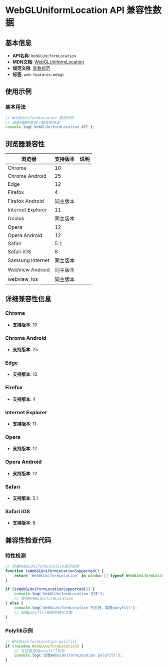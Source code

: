 # WebGLUniformLocation API 兼容性数据

## 基本信息

- **API名称**: `WebGLUniformLocation`
- **MDN文档**: [WebGLUniformLocation](https://developer.mozilla.org/docs/Web/API/WebGLUniformLocation)
- **规范文档**: [查看规范](https://registry.khronos.org/webgl/specs/latest/1.0/#5.10)
- **标签**: `web-features:webgl`

## 使用示例

### 基本用法

```javascript
// WebGLUniformLocation 使用示例
// 请查阅MDN文档了解具体用法
console.log('WebGLUniformLocation API');
```

## 浏览器兼容性

| 浏览器 | 支持版本 | 说明 |
|--------|----------|------|
| Chrome | 10 |  |
| Chrome Android | 25 |  |
| Edge | 12 |  |
| Firefox | 4 |  |
| Firefox Android | 同主版本 |  |
| Internet Explorer | 11 |  |
| Oculus | 同主版本 |  |
| Opera | 12 |  |
| Opera Android | 12 |  |
| Safari | 5.1 |  |
| Safari iOS | 8 |  |
| Samsung Internet | 同主版本 |  |
| WebView Android | 同主版本 |  |
| webview_ios | 同主版本 |  |

## 详细兼容性信息

### Chrome

- **支持版本**: 10

### Chrome Android

- **支持版本**: 25

### Edge

- **支持版本**: 12

### Firefox

- **支持版本**: 4

### Internet Explorer

- **支持版本**: 11

### Opera

- **支持版本**: 12

### Opera Android

- **支持版本**: 12

### Safari

- **支持版本**: 5.1

### Safari iOS

- **支持版本**: 8

## 兼容性检查代码

### 特性检测

```javascript
// 检查WebGLUniformLocation是否支持
function isWebGLUniformLocationSupported() {
    return 'WebGLUniformLocation' in window || typeof WebGLUniformLocation !== 'undefined';
}

if (isWebGLUniformLocationSupported()) {
    console.log('WebGLUniformLocation 支持');
    // 使用WebGLUniformLocation
} else {
    console.log('WebGLUniformLocation 不支持，需要polyfill');
    // 加载polyfill或使用替代方案
}
```

### Polyfill示例

```javascript
// WebGLUniformLocation polyfill
if (!window.WebGLUniformLocation) {
    // 在这里添加polyfill实现
    console.log('加载WebGLUniformLocation polyfill');
}
```

